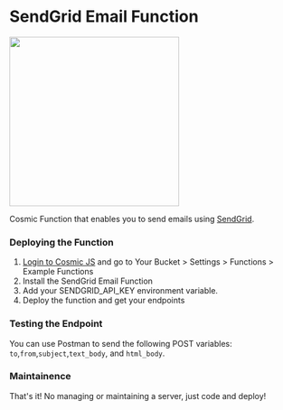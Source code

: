 # SendGrid Email Function
<img src="https://cosmic-s3.imgix.net/ed58d700-7b2c-11e8-9d6b-252d8b978aea-SendGrid-Logo.png?w=1000" width="300" />

Cosmic Function that enables you to send emails using [SendGrid](https://sendgrid.com).

### Deploying the Function
1. [Login to Cosmic JS](https://cosmicjs.com) and go to Your Bucket > Settings > Functions > Example Functions
2. Install the SendGrid Email Function
3. Add your SENDGRID_API_KEY environment variable.
4. Deploy the function and get your endpoints

### Testing the Endpoint
You can use Postman to send the following POST variables:
`to`,`from`,`subject`,`text_body`, and `html_body`.


### Maintainence
That's it! No managing or maintaining a server, just code and deploy!
